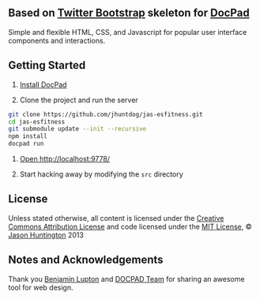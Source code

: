 

## Based on [Twitter Bootstrap](http://twitter.github.com/bootstrap/) skeleton for [DocPad](https://github.com/bevry/docpad)
Simple and flexible HTML, CSS, and Javascript for popular user interface components and interactions.


## Getting Started

1. [Install DocPad](https://github.com/bevry/docpad)

1. Clone the project and run the server

  ``` bash
  git clone https://github.com/jhuntdog/jas-esfitness.git
  cd jas-esfitness
  git submodule update --init --recursive
  npm install
  docpad run
  ```

1. [Open http://localhost:9778/](http://localhost:9778/)

1. Start hacking away by modifying the `src` directory


## License

Unless stated otherwise, all content is licensed under the [Creative Commons Attribution License](http://creativecommons.org/licenses/by/3.0/) and code licensed under the [MIT License](http://creativecommons.org/licenses/MIT/), © [Jason Huntington](http://jhuntington.com) 2013

## Notes and Acknowledgements

Thank you [Benjamin Lupton](http://balupton.com/) and [DOCPAD Team](http://docpad.org) for sharing an awesome tool for web design.
